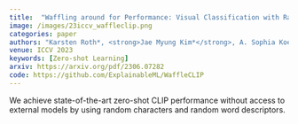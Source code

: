 ```yaml
---
title:  "Waffling around for Performance: Visual Classification with Random Words and Broad Concepts"
image: /images/23iccv_waffleclip.png
categories: paper
authors: "Karsten Roth*, <strong>Jae Myung Kim*</strong>, A. Sophia Koepke, Oriol Vinyals, Cordelia Schmid, Zeynep Akata"
venue: ICCV 2023
keywords: [Zero-shot Learning]
arxiv: https://arxiv.org/pdf/2306.07282
code: https://github.com/ExplainableML/WaffleCLIP
---
```

We achieve state-of-the-art zero-shot CLIP performance without access to external models by using random characters and random word descriptors.
